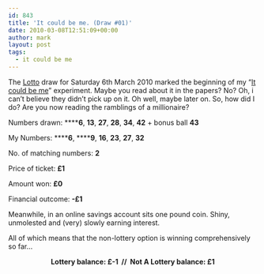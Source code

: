```yaml
---
id: 843
title: 'It could be me. (Draw #01)'
date: 2010-03-08T12:51:09+00:00
author: mark
layout: post
tags:
  - it could be me
---
```

The [Lotto](http://www.national-lottery.co.uk/player/p/lotterydrawgames/lotto.ftl) draw for Saturday 6th March 2010 marked the beginning of my &#8220;[It could be me](http://www.sallonoroff.co.uk/blog/2010/03/it-could-be-me/)&#8221; experiment. Maybe you read about it in the papers? No? Oh, i can&#8217;t believe they didn&#8217;t pick up on it. Oh well, maybe later on. So, how did I do? Are you now reading the ramblings of a millionaire?

Numbers drawn: ******6**, **13**, **27**, **28**, **34**, **42** + bonus ball **43**

My Numbers: ******6**, ******9**, **16**, **23**, **27**, **32**

No. of matching numbers: **2**

Price of ticket: **£1**

Amount won: **£0**

Financial outcome: **-£1**

Meanwhile, in an online savings account sits one pound coin. Shiny, unmolested and (very) slowly earning interest.

All of which means that the non-lottery option is winning comprehensively so far&#8230;

<p style="text-align: center;">
  <strong>Lottery balance: £-1  //  Not A Lottery balance: £1</strong>
</p>

<p style="text-align: left;">